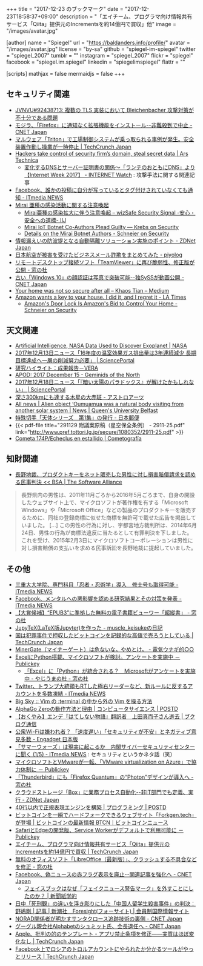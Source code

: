 +++
title = "2017-12-23 のブックマーク"
date =  "2017-12-23T18:58:37+09:00"
description = "「エイチーム、プログラマ向け情報共有サービス「Qiita」提供元のIncrementsを約14億円で買収」他"
image = "/images/avatar.jpg"

[author]
name      = "Spiegel"
url       = "https://baldanders.info/profile/"
avatar    = "/images/avatar.jpg"
license   = "by-sa"
github    = "spiegel-im-spiegel"
twitter   = "spiegel_2007"
tumblr    = ""
instagram = "spiegel_2007"
flickr    = "spiegel"
facebook  = "spiegel.im.spiegel"
linkedin  = "spiegelimspiegel"
flattr    = ""

[scripts]
  mathjax = false
  mermaidjs = false
+++

## セキュリティ関連

- [JVNVU#92438713: 複数の TLS 実装において Bleichenbacher 攻撃対策が不十分である問題](http://jvn.jp/vu/JVNVU92438713/)
- [モジラ、「Firefox」に通知なく拡張機能をインストール--非難殺到で中止 - CNET Japan](https://japan.cnet.com/article/35112083/)
- [マルウェア「Triton」で工場制御システムが乗っ取られる事例が発生。安全装置作動し操業が一時停止  |  TechCrunch Japan](https://jp.techcrunch.com/2017/12/18/engadget-triton/)
- [Hackers take control of security firm’s domain, steal secret data | Ars Technica](https://arstechnica.com/information-technology/2017/12/hackers-steal-security-firms-secret-data-in-brazen-domain-hijack/)
    - [変化するDNSとサーバー証明書の関係～「ランチのおともにDNS」より【Internet Week 2017】 - INTERNET Watch](https://internet.watch.impress.co.jp/docs/event/1095/814/index.html) : 攻撃手法に関する関連記事
- [Facebook、誰かの投稿に自分が写っているとタグ付けされていなくても通知 - ITmedia NEWS](http://www.itmedia.co.jp/news/articles/1712/20/news059.html)
- [Mirai 亜種の感染活動に関する注意喚起](https://www.jpcert.or.jp/at/2017/at170049.html)
    - [Mirai亜種の感染拡大に伴う注意喚起 – wizSafe Security Signal -安心・安全への道標- IIJ](https://wizsafe.iij.ad.jp/2017/12/175/)
    - [Mirai IoT Botnet Co-Authors Plead Guilty —  Krebs on Security](https://krebsonsecurity.com/2017/12/mirai-iot-botnet-co-authors-plead-guilty/)
    - [Details on the Mirai Botnet Authors - Schneier on Security](https://www.schneier.com/blog/archives/2017/12/details_on_the_.html)
- [情報漏えいの防波堤となる自動隔離ソリューション実施のポイント - ZDNet Japan](https://japan.zdnet.com/article/35112124/)
- [日本航空が被害を受けたビジネスメール詐欺をまとめてみた - piyolog](http://d.hatena.ne.jp/Kango/20171220/1513795615)
- [リモートデスクトップ接続ソフト「TeamViewer」に再び脆弱性、修正版が公開 - 窓の杜](https://forest.watch.impress.co.jp/docs/news/1098261.html)
- [古い「Windows 10」の顔認証は写真で突破可能--独SySSが動画公開 - CNET Japan](https://japan.cnet.com/article/35112279/)
- [Your home was not so secure after all – Khaos Tian – Medium](https://medium.com/@khaost/your-home-was-not-so-secure-after-all-af52fbd6777c)
- [Amazon wants a key to your house. I did it, and I regret it - LA Times](http://www.latimes.com/business/technology/la-fi-amazon-key-20171207-story.html)
    - [Amazon's Door Lock Is Amazon's Bid to Control Your Home - Schneier on Security](https://www.schneier.com/blog/archives/2017/12/amazons_door_lo.html)

## 天文関連

- [Artificial Intelligence, NASA Data Used to Discover Exoplanet | NASA](https://www.nasa.gov/press-release/artificial-intelligence-nasa-data-used-to-discover-eighth-planet-circling-distant-star/)
- [2017年12月13日ニュース「16年度の温室効果ガス排出量は3年連続減少 長期目標達成へ一層の削減努力必要」 | SciencePortal](http://scienceportal.jst.go.jp/news/newsflash_review/newsflash/2017/12/20171213_01.html)
- [研究ハイライト：成果報告－VERA](http://veraserver.mtk.nao.ac.jp/hilight/2017_burns.html)
- [APOD: 2017 December 15 - Geminids of the North](https://apod.nasa.gov/apod/ap171215.html)
- [2017年12月18日ニュース「『暗い太陽のパラドックス』が解けたかもしれない」 | SciencePortal](http://scienceportal.jst.go.jp/news/newsflash_review/newsflash/2017/12/20171218_01.html)
- [深さ300kmにも達する木星の大赤斑 - アストロアーツ](http://www.astroarts.co.jp/article/hl/a/9589_jupiter_grs)
- [All news | Alien object ‘Oumuamua was a natural body visiting from another solar system | News | Queen's University Belfast](https://www.qub.ac.uk/News/Allnews/AlienobjectOumuamuawasanaturalbodyvisitingfromanothersolarsystemQueensscientists.html)
- [特殊切手「天体シリーズ　第1集」の発行 - 日本郵便](http://www.post.japanpost.jp/kitte_hagaki/stamp/tokusyu/2017/h300207_t.html)
- {{< pdf-file title="291129 附議案原稿（星空保全条例） - 2911-25.pdf" link="http://www.pref.tottori.lg.jp/secure/1080352/2911-25.pdf" >}}
- [Cometa 174P/Echeclus en estallido | Cometografía](http://cometografia.es/174p-echeclus-20171215/)

## 知財関連

- [長野地裁、プロダクトキーをネット販売した男性に対し損害賠償請求を認める民事判決 << BSA | The Software Alliance](http://bsa.or.jp/news-and-events/news/bsa20171221/)

> 長野県内の男性は、2011年11月ごろから2016年5月ごろまで、自身の開設したウェブサイト上で、マイクロソフトが著作権を有する「Microsoft Windows」や「Microsoft Office」などの製品のプロダクトキーを販売するために、同社の登録商標に似せた商標を無許可で載せた広告を掲出していました。
> [...]
> この男性の行為に対し、宇都宮地方裁判所は、2014年6月24日、男性の行為が商標法違反に当たるとして有罪判決を下しました。これを受け、2015年2月3日にマイクロソフトコーポレーションは男性に対し損害賠償の支払いを求める民事訴訟を長野地裁に提起していました。

## その他

- [三重大大学院、専門科目「忍者・忍術学」導入　修士号も取得可能 - ITmedia NEWS](http://www.itmedia.co.jp/news/articles/1712/14/news080.html)
- [Facebook、メンタルへの悪影響を認める研究結果とその対策を発表 - ITmedia NEWS](http://www.itmedia.co.jp/news/articles/1712/17/news017.html)
- [【大賞候補】“EPUB3”に準拠した無料の電子書籍ビューワー「超縦書」 - 窓の杜](https://forest.watch.impress.co.jp/docs/shseri/nominate/1097309.html)
- [JupyTeX(LaTeX版Jupyter)を作った - muscle_keisukeの日記](http://muscle-keisuke.hatenablog.com/entry/2017/12/16/173026)
- [国は犯罪事件で押収したビットコインを記録的な高値で売ろうとしている  |  TechCrunch Japan](https://jp.techcrunch.com/2017/12/16/2017-12-15-feds-look-to-cash-in-seized-bitcoins-at-record-prices/)
- [MinerGate（マイナーゲート）は危ないな。やめとけ。 - 電気ウナギ的○○](http://blog.netandfield.com/shar/2017/12/minergate.html)
- [ExcelにPython搭載、マイクロソフトが検討。アンケートを実施中 － Publickey](http://www.publickey1.jp/blog/17/excelpython.html)
    - [「Excel」に「Python」が統合される？　Microsoftがアンケートを実施中 - やじうまの杜 - 窓の杜](https://forest.watch.impress.co.jp/docs/serial/yajiuma/1097447.html)
- [Twitter、トランプ大統領もRTした極右リーダーなど、新ルールに反するアカウントを多数凍結 - ITmedia NEWS](http://www.itmedia.co.jp/news/articles/1712/19/news048.html)
- [Big Sky :: Vim の :terminal の中から外の Vim を操る方法](https://mattn.kaoriya.net/software/vim/20171219121032.htm)
- [AlphaGo Zeroの動作方法と理由 | コンピュータサイエンス | POSTD](http://postd.cc/alphago-zero-how-and-why-it-works/)
- [【おくやみ】エンデ『はてしない物語』翻訳者　上田真而子さん逝去 | ブクログ通信](https://hon.booklog.jp/news/uedamaniko-20171219)
- [公衆Wi-Fiは嫌われ者？ 「速度遅い」「セキュリティが不安」とネガティブ意見多数 - Engadget 日本版](http://japanese.engadget.com/2017/12/20/wi-fi-mmd/)
- [「サマーウォーズ」は現実に起こるか　内閣サイバーセキュリティセンターに聞く (1/5) - ITmedia NEWS](http://www.itmedia.co.jp/news/articles/1712/20/news010.html) : セキュリティというかネタ話（笑）
- [マイクロソフトとVMwareが一転、「VMware virtualization on Azure」で協力体制に － Publickey](http://www.publickey1.jp/blog/17/vmwarevmware_virtualization_on_azure.html)
- [「Thunderbird」にも「Firefox Quantum」の“Photon”デザインが導入へ - 窓の杜](https://forest.watch.impress.co.jp/docs/news/1098210.html)
- [クラウドストレージ「Box」に業務プロセス自動化--非IT部門でも定義、実行 - ZDNet Japan](https://japan.zdnet.com/article/35112245/)
- [40行以内で正規表現エンジンを構築 | プログラミング | POSTD](http://postd.cc/build-your-own-regex/)
- [ビットコインを一瞬でハードフォークできるウェブサイト「Forkgen.tech」が登場 | ビットコインの最新情報 BTCN｜ビットコインニュース](https://btcnews.jp/3g0enqp114337/)
- [SafariとEdgeの開発版、Service Workerがデフォルトで利用可能に － Publickey](http://www.publickey1.jp/blog/17/safariedgeservice_worker.html)
- [エイチーム、プログラマ向け情報共有サービス「Qiita」提供元のIncrementsを約14億円で買収  |  TechCrunch Japan](https://jp.techcrunch.com/2017/12/22/ateam-increments/)
- [無料のオフィスソフト「LibreOffice（最新版）」、クラッシュする不具合などを修正 - 窓の杜](https://forest.watch.impress.co.jp/docs/news/1098356.html)
- [Facebook、偽ニュースの赤フラグ表示を廃止--関連記事を強化へ - CNET Japan](https://japan.cnet.com/article/35112356/)
    - [フェイスブックはなぜ「フェイクニュース警告マーク」を外すことにしたのか？ | 新聞紙学的](https://kaztaira.wordpress.com/2017/12/22/%e3%83%95%e3%82%a7%e3%82%a4%e3%82%b9%e3%83%96%e3%83%83%e3%82%af%e3%81%af%e3%81%aa%e3%81%9c%e3%80%8c%e3%83%95%e3%82%a7%e3%82%a4%e3%82%af%e3%83%8b%e3%83%a5%e3%83%bc%e3%82%b9%e8%ad%a6%e5%91%8a%e3%83%9e/)
- [日中「死刑観」の違いを浮き彫りにした「中国人留学生殺害事件」の判決：野嶋剛 | 記事 | 新潮社　Foresight(フォーサイト) | 会員制国際情報サイト](http://www.fsight.jp/articles/-/43142)
- [NORAD関係者が明かすサンタクロース追跡技術の裏側 - CNET Japan](https://japan.cnet.com/article/35112264/)
- [グーグル親会社Alphabetのシュミット氏、会長退任へ - CNET Japan](https://japan.cnet.com/article/35112343/)
- [Apple、批判の的のテンプレート・アプリ禁止条項を修正――実質はほぼ変化なし  |  TechCrunch Japan](https://jp.techcrunch.com/2017/12/22/2017-12-20-apple-revises-its-controversial-guidelines-on-template-based-apps/)
- [Facebook上でロシアのトロルアカウントにやられたか分かるツールがやっとリリース  |  TechCrunch Japan](https://jp.techcrunch.com/2017/12/23/2017-12-22-check-now-to-see-if-you-liked-any-russian-troll-accounts-on-facebook/)
